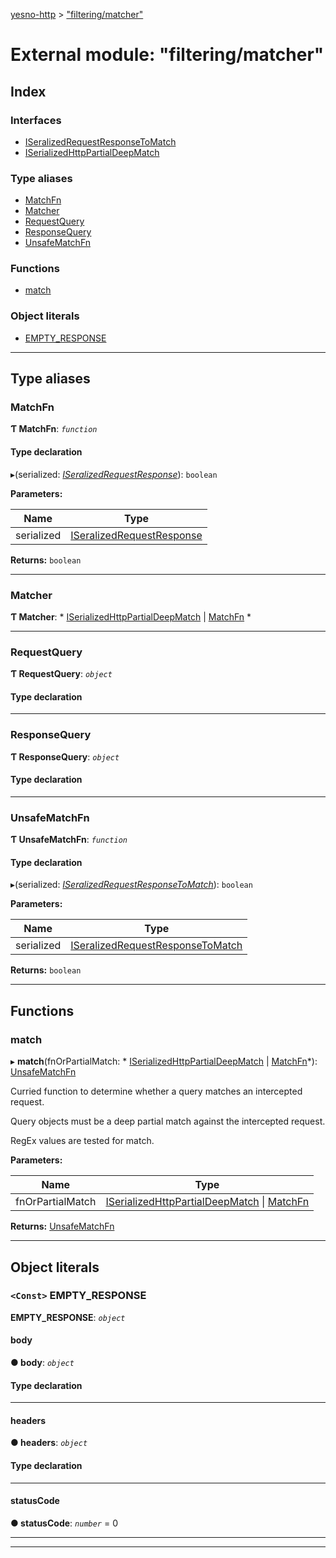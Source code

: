 [yesno-http](../README.md) > ["filtering/matcher"](../modules/_filtering_matcher_.md)

# External module: "filtering/matcher"

## Index

### Interfaces

* [ISeralizedRequestResponseToMatch](../interfaces/_filtering_matcher_.iseralizedrequestresponsetomatch.md)
* [ISerializedHttpPartialDeepMatch](../interfaces/_filtering_matcher_.iserializedhttppartialdeepmatch.md)

### Type aliases

* [MatchFn](_filtering_matcher_.md#matchfn)
* [Matcher](_filtering_matcher_.md#matcher)
* [RequestQuery](_filtering_matcher_.md#requestquery)
* [ResponseQuery](_filtering_matcher_.md#responsequery)
* [UnsafeMatchFn](_filtering_matcher_.md#unsafematchfn)

### Functions

* [match](_filtering_matcher_.md#match)

### Object literals

* [EMPTY_RESPONSE](_filtering_matcher_.md#empty_response)

---

## Type aliases

<a id="matchfn"></a>

###  MatchFn

**Ƭ MatchFn**: *`function`*

#### Type declaration
▸(serialized: *[ISeralizedRequestResponse](../interfaces/_http_serializer_.iseralizedrequestresponse.md)*): `boolean`

**Parameters:**

| Name | Type |
| ------ | ------ |
| serialized | [ISeralizedRequestResponse](../interfaces/_http_serializer_.iseralizedrequestresponse.md) |

**Returns:** `boolean`

___
<a id="matcher"></a>

###  Matcher

**Ƭ Matcher**: * [ISerializedHttpPartialDeepMatch](../interfaces/_filtering_matcher_.iserializedhttppartialdeepmatch.md) &#124; [MatchFn](_filtering_matcher_.md#matchfn)
*

___
<a id="requestquery"></a>

###  RequestQuery

**Ƭ RequestQuery**: *`object`*

#### Type declaration

___
<a id="responsequery"></a>

###  ResponseQuery

**Ƭ ResponseQuery**: *`object`*

#### Type declaration

___
<a id="unsafematchfn"></a>

###  UnsafeMatchFn

**Ƭ UnsafeMatchFn**: *`function`*

#### Type declaration
▸(serialized: *[ISeralizedRequestResponseToMatch](../interfaces/_filtering_matcher_.iseralizedrequestresponsetomatch.md)*): `boolean`

**Parameters:**

| Name | Type |
| ------ | ------ |
| serialized | [ISeralizedRequestResponseToMatch](../interfaces/_filtering_matcher_.iseralizedrequestresponsetomatch.md) |

**Returns:** `boolean`

___

## Functions

<a id="match"></a>

###  match

▸ **match**(fnOrPartialMatch: * [ISerializedHttpPartialDeepMatch](../interfaces/_filtering_matcher_.iserializedhttppartialdeepmatch.md) &#124; [MatchFn](_filtering_matcher_.md#matchfn)*): [UnsafeMatchFn](_filtering_matcher_.md#unsafematchfn)

Curried function to determine whether a query matches an intercepted request.

Query objects must be a deep partial match against the intercepted request.

RegEx values are tested for match.

**Parameters:**

| Name | Type |
| ------ | ------ |
| fnOrPartialMatch |  [ISerializedHttpPartialDeepMatch](../interfaces/_filtering_matcher_.iserializedhttppartialdeepmatch.md) &#124; [MatchFn](_filtering_matcher_.md#matchfn)|

**Returns:** [UnsafeMatchFn](_filtering_matcher_.md#unsafematchfn)

___

## Object literals

<a id="empty_response"></a>

### `<Const>` EMPTY_RESPONSE

**EMPTY_RESPONSE**: *`object`*

<a id="empty_response.body"></a>

####  body

**● body**: *`object`*

#### Type declaration

___
<a id="empty_response.headers"></a>

####  headers

**● headers**: *`object`*

#### Type declaration

___
<a id="empty_response.statuscode"></a>

####  statusCode

**● statusCode**: *`number`* = 0

___

___

